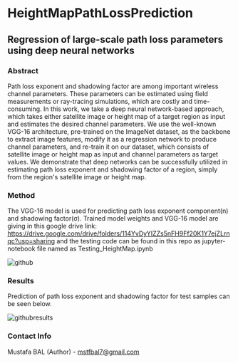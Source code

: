 # HeightMapPathLossPrediction
## Regression of large-scale path loss parameters using deep neural networks

### Abstract
Path loss exponent and shadowing factor are among important wireless channel parameters. These parameters can be estimated using field measurements or ray-tracing simulations, which are costly and time-consuming. In this work, we take a  deep neural network-based approach, which takes either satellite image or height map of a target region as input and estimates the desired channel parameters. We use the well-known VGG-16 architecture, pre-trained on the ImageNet dataset, as the backbone to extract image features, modify it as a regression network to produce channel parameters, and re-train it on our dataset, which consists of satellite image or height map as input and channel parameters as target values. We demonstrate that deep networks can be successfully utilized in estimating path loss exponent and shadowing factor of a region, simply from the region's satellite image or height map.  

### Method
The VGG-16 model is used for predicting path loss exponent component(n) and shadowing factor(σ).
Trained model weights and VGG-16 model are giving in this google drive link: https://drive.google.com/drive/folders/114YvDyYIZZs5nFH9Ff20K1Y7ejZLrnqc?usp=sharing
and the testing code can be found in this repo as jupyter-notebook file named as Testing_HeightMap.ipynb

![github](https://user-images.githubusercontent.com/50488198/158435603-1ac89b6d-a0d0-44d0-9678-6aa9b19d0264.PNG)

### Results
Prediction of path loss exponent and shadowing factor for test samples can be seen below.

![githubresults](https://user-images.githubusercontent.com/50488198/159015248-72eb96df-f3c3-4bf1-a564-3c8dae8a2325.PNG)

### Contact Info
Mustafa BAL (Author) - mstfbal7@gmail.com


